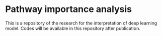 # Pathway importance analysis

This is a repository of the research for the interpretation of deep learning model.
Codes will be available in this repository after publication.
